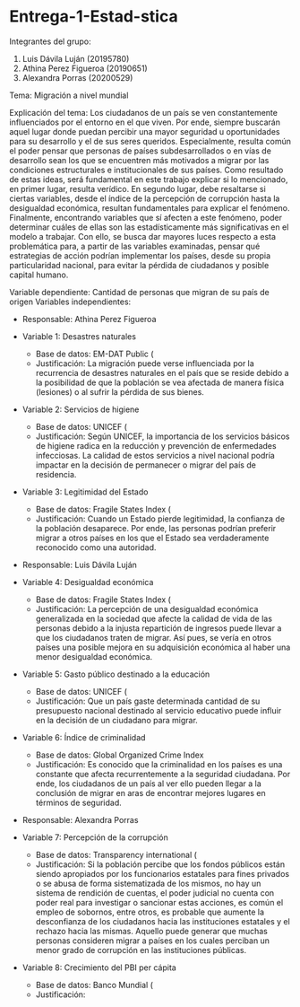 # Entrega-1-Estad-stica

Integrantes del grupo: 
1. Luis Dávila Luján (20195780)
2. Athina Perez Figueroa (20190651)
3. Alexandra Porras (20200529)

Tema: Migración a nivel mundial

Explicación del tema: Los ciudadanos de un país se ven constantemente influenciados por el entorno en el que viven. Por ende, siempre buscarán aquel lugar donde puedan percibir una mayor seguridad u oportunidades para su desarrollo y el de sus seres queridos. Especialmente, resulta común el poder pensar que personas de países subdesarrollados o en vías de desarrollo sean los que se encuentren más motivados a migrar por las condiciones estructurales e institucionales de sus países. Como resultado de estas ideas, será fundamental en este trabajo explicar si lo mencionado, en primer lugar, resulta verídico. En segundo lugar, debe resaltarse si ciertas variables, desde el índice de la percepción de corrupción hasta la desigualdad económica, resultan fundamentales para explicar el fenómeno. Finalmente, encontrando variables que sí afecten a este fenómeno, poder determinar cuáles de ellas son las estadísticamente  más significativas en el modelo a trabajar. Con ello, se busca dar mayores luces respecto a esta problemática para, a partir de las variables examinadas, pensar qué estrategias de acción podrían implementar los países, desde su propia particularidad nacional, para evitar la pérdida de ciudadanos y posible capital humano.

Variable dependiente: Cantidad de personas que migran de su país de origen
Variables independientes: 
- Responsable: Athina Perez Figueroa
- Variable 1: Desastres naturales
     * Base de datos: EM-DAT Public (
     * Justificación: La migración puede verse influenciada por la recurrencia de desastres            naturales en el país que se reside debido a la posibilidad de que la población se vea            afectada de manera física (lesiones) o al sufrir la pérdida de sus bienes. 
- Variable 2: Servicios de higiene
     * Base de datos: UNICEF (
     * Justificación: Según UNICEF, la importancia de los servicios básicos de higiene radica en        la reducción y prevención de enfermedades infecciosas. La calidad de estos servicios a          nivel nacional podría impactar en la decisión de permanecer o migrar del país de                residencia.
- Variable 3: Legitimidad del Estado
     * Base de datos: Fragile States Index (
     * Justificación: Cuando un Estado pierde legitimidad, la confianza de la población                desaparece. Por ende, las personas podrían preferir migrar a otros países en los que el          Estado sea verdaderamente reconocido como una autoridad.

- Responsable: Luis Dávila Luján
- Variable 4: Desigualdad económica
     * Base de datos: Fragile States Index (
     * Justificación: La percepción de una desigualdad económica generalizada en la sociedad que        afecte la calidad de vida de las personas debido a la injusta repartición de ingresos            puede llevar a que los ciudadanos traten de migrar. Así pues, se vería en otros países          una posible mejora en su adquisición económica al haber una menor desigualdad económica. 
- Variable 5: Gasto público destinado a la educación
     * Base de datos: UNICEF ( 
     * Justificación: Que un país gaste determinada cantidad de su presupuesto nacional                destinado al servicio educativo puede influir en la decisión de un ciudadano para migrar. 
- Variable 6: Índice de criminalidad
     * Base de datos: Global Organized Crime Index
     * Justificación: Es conocido que la criminalidad en los países es una constante que afecta        recurrentemente a la seguridad ciudadana. Por ende, los ciudadanos de un país al ver ello        pueden llegar a la conclusión de migrar en aras de encontrar mejores lugares en términos        de seguridad. 

- Responsable: Alexandra Porras
- Variable 7: Percepción de la corrupción
     * Base de datos: Transparency international (
     * Justificación: Si la población percibe que los fondos públicos están siendo apropiados          por los funcionarios estatales para fines privados o se abusa de forma sistematizada de          los mismos, no hay un sistema de rendición de cuentas, el poder judicial no cuenta con          poder real para investigar o sancionar estas acciones, es común el empleo de sobornos,          entre otros, es probable que aumente la desconfianza de los ciudadanos hacia las                instituciones estatales y el rechazo hacia las mismas. Aquello puede generar que muchas          personas consideren migrar a países en los cuales perciban un menor grado de corrupción          en las instituciones públicas.
- Variable 8: Crecimiento del PBI per cápita
     * Base de datos: Banco Mundial (
     * Justificación: 
